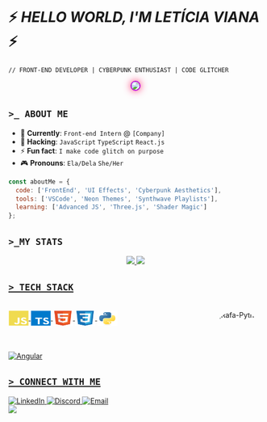 #  ⚡ _HELLO WORLD, I'M LETÍCIA VIANA_ ⚡ 

`// FRONT-END DEVELOPER | CYBERPUNK ENTHUSIAST | CODE GLITCHER`

<div align="center">
  <img src="https://cdn.discordapp.com/attachments/971537642724393030/1044722973753487440/Design_sem_nome.gif" width="150" style="border-radius: 50px; border: 2px solid #BC00DD; box-shadow: 0 0 15px #FF2A6D;">
</div>

## `>_ ABOUT ME`
- 🔭 **Currently**: `Front-end Intern` @ `[Company]`  
- 🌱 **Hacking**: `JavaScript` `TypeScript` `React.js`  
- ⚡ **Fun fact**: `I make code glitch on purpose`  
- 🎮 **Pronouns**: `Ela/Dela` `She/Her`  

```js
const aboutMe = {
  code: ['FrontEnd', 'UI Effects', 'Cyberpunk Aesthetics'],
  tools: ['VSCode', 'Neon Themes', 'Synthwave Playlists'],
  learning: ['Advanced JS', 'Three.js', 'Shader Magic']
};
```

## `>_MY STATS`

<div align="center">
  <a href="https://github.com/leticiaviana">
  <img height="180em" src="https://github-readme-stats.vercel.app/api?username=leticiaviana&show_icons=true&theme=dark&include_all_commits=true&count_private=true"/>
  <img height="180em" src="https://github-readme-stats.vercel.app/api/top-langs/?username=leticiaviana&layout=compact&langs_count=7&theme=dark"/>
</div>
  
## `>_TECH STACK`
  
<div style="display: inline_block;padding-bottom: 20px;"><br>
  <img align="center" alt="Rafa-Js" height="30" width="40" src="https://raw.githubusercontent.com/devicons/devicon/master/icons/javascript/javascript-plain.svg">
  <img align="center" alt="Rafa-Ts" height="30" width="40" src="https://raw.githubusercontent.com/devicons/devicon/master/icons/typescript/typescript-plain.svg">
  <img align="center" alt="Rafa-HTML" height="30" width="40" src="https://raw.githubusercontent.com/devicons/devicon/master/icons/html5/html5-original.svg">
  <img align="center" alt="Rafa-CSS" height="30" width="40" src="https://raw.githubusercontent.com/devicons/devicon/master/icons/css3/css3-original.svg">
  <img align="center" alt="Rafa-Python" height="30" width="40" src="https://raw.githubusercontent.com/devicons/devicon/master/icons/python/python-original.svg">
  <img align="right" alt="Rafa-Python" height="150" style="border-radius: 50px"   src="https://cdn.discordapp.com/attachments/971537642724393030/1044722973753487440/Design_sem_nome.gif">
 </div>
  
  <br>
  
  ![Angular](https://img.shields.io/badge/-Angular-DD0031?style=flat-square&logo=angular)
  
  ##

## `>_CONNECT WITH ME`
<div> <a href="https://www.linkedin.com/in/let%C3%ADcia-viana-660861212/" target="_blank"> <img src="https://img.shields.io/badge/-LINKEDIN-0A66C2?style=for-the-badge&logo=linkedin&logoColor=white&labelColor=000" alt="LinkedIn"> </a> <a href="https://discord.com/users/[yourID]" target="_blank"> <img src="https://img.shields.io/badge/-DISCORD-5865F2?style=for-the-badge&logo=discord&logoColor=white&labelColor=000" alt="Discord"> </a> <a href="mailto:your@email.com"> <img src="https://img.shields.io/badge/-EMAIL-FF2A6D?style=for-the-badge&logo=mail.ru&logoColor=white&labelColor=000" alt="Email"> </a> </div>
  
  <div>
    <a href="https://www.linkedin.com/in/let%C3%ADcia-viana-660861212/" target="_blank"><img src="https://img.shields.io/badge/-LinkedIn-%230077B5?style=for-the-badge&logo=linkedin&logoColor=white" target="_blank"></a> 
  </div>
  

  
          
  
